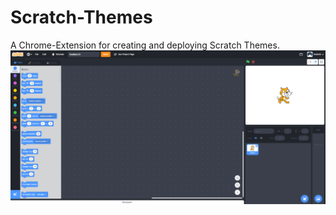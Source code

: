 # Scratch-Themes
A Chrome-Extension for creating and deploying Scratch Themes.
![Theme Preveiw](https://raw.githubusercontent.com/Andreto/Scratch-Themes/master/git-assets/ScratchDarkTheme.PNG)
